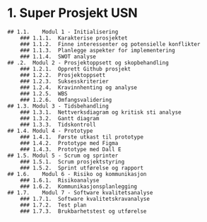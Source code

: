 # 1.	Super Prosjekt USN
    ## 1.1.    Modul 1 - Initialisering
        ### 1.1.1.	Karakterise prosjektet
        ### 1.1.2.	Finne interessenter og potensielle konflikter
        ### 1.1.3.	Planlegge aspekter for implementering
        ### 1.1.4.	SWOT analyse
    ## .2.	Modul 2 - Prosjektoppsett og skopbehandling
        ### 1.2.1.	Opprett Github prosjekt
        ### 1.2.2.	Prosjektoppsett
        ### 1.2.3.	Suksesskriterier
        ### 1.2.4.	Kravinnhenting og analyse
        ### 1.2.5.	WBS
        ### 1.2.6.	Omfangsvalidering
    ## 1.3.	Modul 3 - Tidsbehandling
        ### 1.3.1.	Nettverksdiagram og kritisk sti analyse
        ### 1.3.2.	Gantt diagram
        ### 1.3.3.	Tidskontroll
    ## 1.4.	Modul 4 - Prototype
        ### 1.4.1.	Første utkast til prototype
        ### 1.4.2.	Prototype med Figma
        ### 1.4.3.	Prototype med Dall E
    ## 1.5.	Modul 5 - Scrum og sprinter
        ### 1.5.1.	Scrum prosjektstyring
        ### 1.5.2.	Sprint utførelse og rapport
    ## 1.6.    Modul 6 - Risiko og kommunikasjon
        ### 1.6.1.  Risikoanalyse
        ### 1.6.2.  Kommunikasjonsplanlegging
    ## 1.7.    Modul 7 - Software kvalitetsanalyse
        ### 1.7.1.  Software kvalitetskravanalyse
        ### 1.7.2.  Test plan
        ### 1.7.3.  Brukbarhetstest og utførelse

